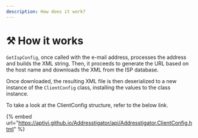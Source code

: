 ```yaml
---
description: How does it work?
---
```


# ⚒ How it works

`GetIspConfig`, once called with the e-mail address, processes the address and builds the XML string. Then, it proceeds to generate the URL based on the host name and downloads the XML from the ISP database.

Once downloaded, the resulting XML file is then deserialized to a new instance of the `ClientConfig` class, installing the values to the class instance.

To take a look at the ClientConfig structure, refer to the below link.

{% embed url="https://aptivi.github.io/Addresstigator/api/Addresstigator.ClientConfig.html" %}
